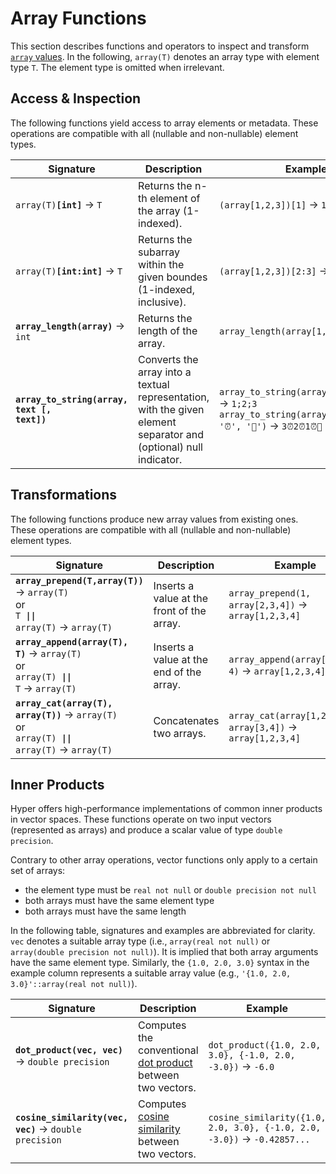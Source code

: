 # Array Functions

This section describes functions and operators to inspect and transform [`array` values](../datatype/array.md). In the following, `array(T)` denotes an array type with element type `T`. 
The element type is omitted when irrelevant.


## Access & Inspection
The following functions yield access to array elements or metadata.
These operations are compatible with all (nullable and non-nullable) element types.

Signature|Description|Example
---|---|---
<code>array(T)**[**int**]**</code> → `T`| Returns the n-th element of the array (1-indexed). | `(array[1,2,3])[1]` → `1`
<code>array(T)**[**int**:**int**]**</code> → `T` | Returns the subarray within the given boundes (1-indexed, inclusive). |`(array[1,2,3])[2:3]` → `{2,3}` | 
<code>**array_length(**array**)**</code> → `int` | Returns the length of the array. | `array_length(array[1,2,3])` → `3`
<code>**array_to_string(**array, text [, text]**)**</code>| Converts the array into a textual representation, with the given element separator and (optional) null indicator. | `array_to_string(array[1,2,3], ';')` → `1;2;3`<br/>`array_to_string(array[3,2,1,null], '⏰', '🎉')` → `3⏰2⏰1⏰🎉` 

## Transformations
The following functions produce new array values from existing ones.
These operations are compatible with all (nullable and non-nullable) element types.

Signature|Description|Example
---|---|---
<code>**array_prepend(**T,array(T)**)**</code> → `array(T)`<br/>or<br/><code>T **\|\|** array(T)</code> → `array(T)`| Inserts a value at the front of the array.| `array_prepend(1, array[2,3,4])` → `array[1,2,3,4]` 
<code>**array_append(**array(T), T**)**</code> → `array(T)`<br/>or<br/><code>array(T) **\|\|** T</code> → `array(T)`| Inserts a value at the end of the array.| `array_append(array[1,2,3], 4)` → `array[1,2,3,4]` 
<code>**array_cat(**array(T), array(T)**)**</code> → `array(T)`<br/>or<br/><code>array(T) **\|\|** array(T)</code> → `array(T)`| Concatenates two arrays. | `array_cat(array[1,2], array[3,4])` → `array[1,2,3,4]`  


## Inner Products
Hyper offers high-performance implementations of common inner products in vector spaces. These functions operate on two input vectors (represented as arrays) and produce a scalar value of type `double precision`. 

Contrary to other array operations, vector functions only apply to a certain set of arrays:
 - the element type must be `real not null` or `double precision not null`
 - both arrays must have the same element type
 - both arrays must have the same length

In the following table, signatures and examples are abbreviated for clarity. `vec` denotes a suitable array type (i.e., `array(real not null)` or `array(double precision not null)`). It is implied that both array arguments have the same element type. Similarly, the `{1.0, 2.0, 3.0}` syntax in the example column represents a suitable array value (e.g., `'{1.0, 2.0, 3.0}'::array(real not null)`).

|Signature|Description|Example
|---|---|---|
|<code>**dot_product(**vec, vec**)**</code> → `double precision`| Computes the conventional [dot product][dot-product] between two vectors. | <code>dot_product({1.0, 2.0, 3.0}, {-1.0, 2.0, -3.0})</code> →  `-6.0`
|<code>**cosine_similarity(**vec, vec**)**</code> → `double precision`| Computes [cosine similarity][cosine-similarity]  between two vectors. | <code>cosine_similarity({1.0, 2.0, 3.0}, {-1.0, 2.0, -3.0})</code> →  `-0.42857...`

[dot-product]: https://en.wikipedia.org/wiki/Dot_product
[cosine-similarity]: https://en.wikipedia.org/wiki/Cosine_similarity
